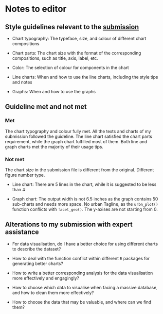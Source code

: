 # Notes to editor

## Style guidelines relevant to the [submission](/reports/02242799-submission.pdf)

- Chart typography: The typeface, size, and colour of different chart compositions

- Chart parts: The chart size with the format of the corresponding compositions, such as title, axis, label, etc.

- Color: The selection of colour for components in the chart

- Line charts: When and how to use the line charts, including the style tips and notes

- Graphs: When and how to use the graphs

## Guideline met and not met

### Met

The chart typography and colour fully met. All the texts and charts of my submission followed the guideline. The line chart satisfied the chart parts requirement, while the graph chart fulfilled most of them. Both line and graph charts met the majority of their usage tips.

### Not met

The chart size in the submission file is different from the original. Different figure number type.

- Line chart: There are 5 lines in the chart, while it is suggested to be less than 4

- Graph chart: The output width is not 6.5 inches as the graph contains 50 sub-charts and needs more space. No urban Tagline, as the `urbn_plot()` function conflicts with `facet_geo()`. The y-axises are not starting from 0.

## Alterations to my submission with expert assistance

- For data visualisation, do I have a better choice for using different charts to describe the dataset?

- How to deal with the function conflict within different `R` packages for generating better charts?

- How to write a better corresponding analysis for the data visualisation more effectively and engagingly?

- How to choose which data to visualise when facing a massive database, and how to clean them more effectively?

- How to choose the data that may be valuable, and where can we find them?
